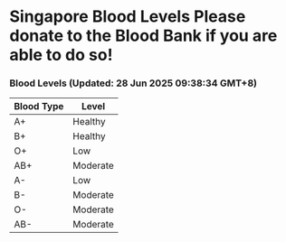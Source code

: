 Singapore Blood Levels
 Please donate to the Blood Bank if you are able to do so!
================================================================================================================================

### Blood Levels (Updated: 28 Jun 2025 09:38:34 GMT+8)
| Blood Type | Level     |
|------------|-----------|
| A+     | Healthy |
| B+     | Healthy |
| O+     | Low |
| AB+     | Moderate |
| A-     | Low |
| B-     | Moderate |
| O-     | Moderate |
| AB-     | Moderate |
